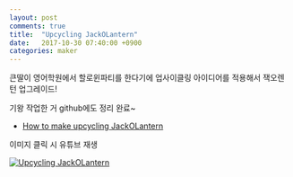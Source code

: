 ```yaml
---
layout: post
comments: true
title:  "Upcycling JackOLantern"
date:   2017-10-30 07:40:00 +0900
categories: maker
---
```

큰딸이 영어학원에서 할로윈파티를 한다기에 업사이클링 아이디어를 적용해서 잭오렌턴 업그레이드!

기왕 작업한 거 github에도 정리 완료~

- [How to make upcycling JackOLantern](https://github.com/nanishin/upcycling-jackolantern)

이미지 클릭 시 유튜브 재생

[![Upcycling JackOLantern](http://img.youtube.com/vi/GI45QyvkgNQ/0.jpg)](https://www.youtube.com/watch?v=GI45QyvkgNQ "Upcycling JackOLantern")

